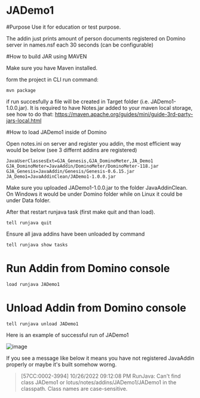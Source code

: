 # JADemo1

#Purpose
Use it for education or test purpose.

The addin just prints amount of person documents registered on Domino server in names.nsf each 30 seconds (can be configurable)

#How to build JAR using MAVEN

Make sure you have Maven installed.

form the project in CLI run command:

``mvn package``

if run succesfully a file will be created in Target folder (i.e. JADemo1-1.0.0.jar).
It is required to have Notes.jar added to your maven local storage, see how to do that: https://maven.apache.org/guides/mini/guide-3rd-party-jars-local.html

#How to load JADemo1 inside of Domino

Open notes.ini on server and register you addin, the most efficient way would be below (see 3 differnt addins are registered)

``
JavaUserClassesExt=GJA_Genesis,GJA_DominoMeter,JA_Demo1
GJA_DominoMeter=JavaAddin/DominoMeter/DominoMeter-118.jar
GJA_Genesis=JavaAddin/Genesis/Genesis-0.6.15.jar
JA_Demo1=JavaAddinClean/JADemo1-1.0.0.jar
``

Make sure you uploaded JADemo1-1.0.0.jar to the folder JavaAddinClean. On Windows it would be under Domino folder while on Linux it could be under Data folder.

After that restart runjava task (first make quit and than load).

``
tell runjava quit
``

Ensure all java addins have been unloaded by command

``
tell runjava show tasks
``

# Run Addin from Domino console
``load runjava JADemo1``

# Unload Addin from Domino console
``tell runjava unload JADemo1``

Here is an example of successful run of JADemo1

![image](https://user-images.githubusercontent.com/844872/198114625-ba4b2bb4-a7ad-48cf-85be-e4d3f5145625.png)

If you see a message like below it means you have not registered JavaAddin properly or maybe it's built somehow worng.

> [57CC:0002-3994] 10/26/2022 09:12:08 PM  RunJava: Can't find class JADemo1 or lotus/notes/addins/JADemo1/JADemo1 in the classpath.  Class names are case-sensitive.
